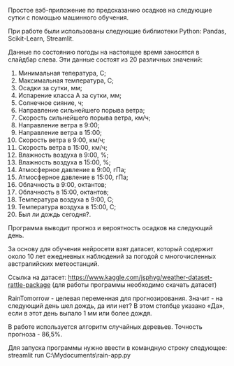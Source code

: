 Простое вэб-приложение по предсказанию осадков на следующие сутки с помощью машинного обучения.

При работе были использованы следующие библиотеки Python: Pandas, Scikit-Learn, Streamlit.

Данные по состоянию погоды на настоящее время заносятся в слайдбар слева. Эти данные состоят из 20 различных значений: 
1. Минимальная тепература, С;
2. Максимальная температура, С;
3. Осадки за сутки, мм;
4. Испарение класса А за сутки, мм;
5. Солнечное сияние, ч;
6. Направление сильнейшего порыва ветра;
7. Скорость сильнейшего порыва ветра, км/ч;
8. Направление ветра в 9:00;
9. Направление ветра в 15:00;
10. Скорость ветра в 9:00, км/ч;
11. Скорость ветра в 15:00, км/ч;
12. Влажность воздуха в 9:00, %;
13. Влажность воздуха в 15:00, %;
14. Атмосферное давление в 9:00, гПа;
15. Атмосферное давление в 15:00, гПа;
16. Облачность в 9:00, октантов;
17. Облачность в 15:00, октантов;
18. Температура воздуха в 9:00, С;
19. Температура воздуха в 15:00, С;
20. Был ли дождь сегодня?.

Программа выводит прогноз и вероятность осадков на следующий день.

За основу для обучения нейросети взят датасет, который содержит около 10 лет ежедневных наблюдений за погодой с многочисленных австралийских метеостанций.

Ссылка на датасет: https://www.kaggle.com/jsphyg/weather-dataset-rattle-package (для работы программы необходимо скачать датасет)

RainTomorrow - целевая переменная для прогнозирования. Значит - на следующий день шел дождь, да или нет?
В этом столбце указано «Да», если в этот день выпало 1 мм или более дождя.

В работе используется алгоритм случайных деревьев. Точность прогноза - 86,5%.

Для запуска программы нужно ввести в командную строку следующее:
streamlit run C:\Mydocuments\rain-app.py
